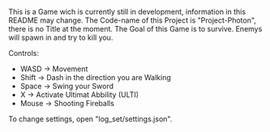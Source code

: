 This is a Game wich is currently still in development, information in this README may change. The Code-name of this Project is "Project-Photon", there is no Title at the moment.
The Goal of this Game is to survive. Enemys will spawn in and try to kill you.

Controls:
- WASD -> Movement
- Shift -> Dash in the direction you are Walking
- Space -> Swing your Sword
- X -> Activate Ultimat Abbility (ULTI)
- Mouse -> Shooting Fireballs

To change settings, open "log_set/settings.json".
